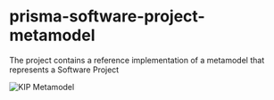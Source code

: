 # prisma-software-project-metamodel
The project contains a reference implementation of a metamodel that represents a Software Project


![KIP Metamodel](https://raw.githubusercontent.com/utelemaco/prisma-kip-domain/master/documentation/kip-mm.png)
